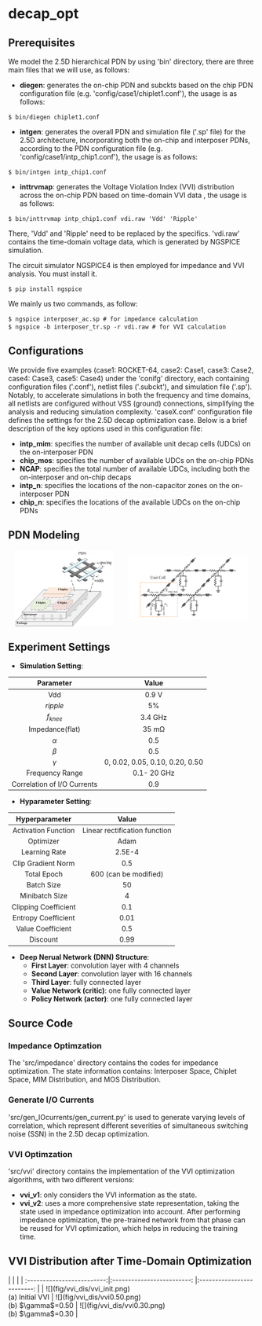 # decap_opt

## Prerequisites
We model the 2.5D hierarchical PDN  by using 'bin' directory, there are three main files that we will use, as follows:
 - **diegen**: generates the on-chip PDN and subckts based on the chip PDN configuration file (e.g.  'config/case1/chiplet1.conf'), the usage is as follows:
```shell 
$ bin/diegen chiplet1.conf
```
 - **intgen**: generates the overall PDN and simulation file ('.sp' file) for the 2.5D architecture, incorporating both the on-chip and interposer PDNs, according to the PDN configuration file (e.g. 'config/case1/intp_chip1.conf'), the usage is as follows:
```shell 
$ bin/intgen intp_chip1.conf
```
 - **inttrvmap**: generates the Voltage Violation Index (VVI) distribution across the on-chip PDN based on time-domain VVI data , the usage is as follows:
```shell 
$ bin/inttrvmap intp_chip1.conf vdi.raw 'Vdd' 'Ripple'
```
There, 'Vdd' and 'Ripple' need to be replaced by the specifics. 'vdi.raw'  contains the time-domain voltage data, which is generated by NGSPICE simulation.

The circuit simulator NGSPICE4 is then  employed for impedance and VVI analysis. You must install it.
```shell 
$ pip install ngspice
```

We mainly us two commands, as follow:
```shell 
$ ngspice interposer_ac.sp # for impedance calculation
$ ngspice -b interposer_tr.sp -r vdi.raw # for VVI calculation 
```

## Configurations

We provide five examples (case1: ROCKET-64, case2: Case1, case3: Case2, case4: Case3, case5: Case4) under the 'conifg' directory, each containing configuration files ('.conf'), netlist files ('.subckt'), and simulation file ('.sp'). Notably, to accelerate simulations in both the frequency and time domains, all netlists are configured without VSS (ground) connections, simplifying the analysis and reducing simulation complexity. 'caseX.conf' configuration file defines the settings for the 2.5D decap optimization case.  Below is a brief description of the key options used in this configuration file:
- **intp_mim**: specifies the number of available unit decap cells (UDCs) on the on-interposer PDN
- **chip_mos**: specifies the number of available UDCs on the on-chip PDNs
- **NCAP**: specifies the total number of available UDCs, including both the on-interposer and on-chip decaps
- **intp_n**: specifies the locations of the non-capacitor zones on the on-interposer PDN
- **chip_n**: specifies the locations of the available UDCs on the on-chip PDNs

## PDN Modeling

<div style="display: flex; align-items: center; justify-content: space-around;">
    <img src="fig/PDN.png" width="40%" />
    <img src="fig/ETL.png" width="49%" />
</div>

## Experiment Settings 

- **Simulation Setting**: 
<center>
  
| Parameter | Value |
| :-------------------------:|:-------------------------: |
| Vdd				| 0.9 V|
| $ripple$          		| 5% |
| $f_{knee}$       		| 3.4 GHz |
| Impedance(flat)      	| 35 mΩ |
| $\alpha$  			| 0.5 |
| $\beta$         		| 0.5 |
| $\gamma$          		| 0, 0.02, 0.05, 0.10, 0.20, 0.50 |
| Frequency Range      	| 0.1- 20 GHz   |
| Correlation of I/O Currents	| 0.9 |

</center>

- **Hyparameter Setting**: 
<center>
  
| Hyperparameter | Value |
| :-------------------------:|:-------------------------: |
| Activation Function | Linear rectification function|
| Optimizer          		| Adam |
| Learning Rate       	| 2.5E-4 |
| Clip Gradient Norm  	| 0.5 |
| Total Epoch         	| 600 (can be modified) |
| Batch Size          		| 50 |
| Minibatch Size      	| 4   |
| Clipping Coefficient	| 0.1 |
| Entropy Coefficient	| 0.01|
| Value Coefficient   	| 0.5 |
| Discount       		| 0.99|

</center>

- **Deep Nerual Network (DNN) Structure**: 
	- **First Layer**: convolution layer with 4 channels
	- **Second Layer**: convolution layer with 16 channels
	- **Third Layer**: fully connected layer
	- **Value  Network (critic)**:  one fully connected layer
	- **Policy Network (actor)**:  one fully connected layer

## Source Code

### Impedance Optimzation
The 'src/impedance' directory contains the codes for impedance optimization. The state information contains: Interposer Space, Chiplet Space, MIM Distribution, and MOS Distribution.

### Generate I/O Currents

 'src/gen_IOcurrents/gen_current.py' is used to generate varying levels of correlation, which represent different severities of simultaneous switching noise (SSN) in the 2.5D decap optimization.

###  VVI Optimzation

'src/vvi' directory contains the implementation of the VVI optimization algorithms, with two different versions:
 - **vvi_v1**: only considers the VVI information as the state.
 - **vvi_v2**: uses a more comprehensive state representation, taking the state used in impedance optimization into account. After performing impedance optimization, the pre-trained network from that phase can be reused for VVI optimization, which helps in reducing the training time. 

## VVI Distribution after Time-Domain Optimization

</center>
|	|	|
| :-------------------------:|:-------------------------: |:-------------------------: |
| ![](fig/vvi_dis/vvi_init.png) <br/>(a) Initial VVI | ![](fig/vvi_dis/vvi0.50.png) <br/>(b) $\gamma$=0.50 |  ![](fig/vvi_dis/vvi0.30.png) <br/>(b) $\gamma$=0.30 |
</center>
